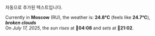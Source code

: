 
자동으로 추가된 텍스트입니다.

<!--START_SECTION:weather:moscow-->
Currently in **Moscow** (RU), the weather is: **24.8°C** (feels like **24.7°C**), ***broken clouds***<br/>
On *July 17, 2025*, the *sun rises* at 🌅**04:08** and *sets* at 🌇**21:02**.
<!--END_SECTION:weather-->

